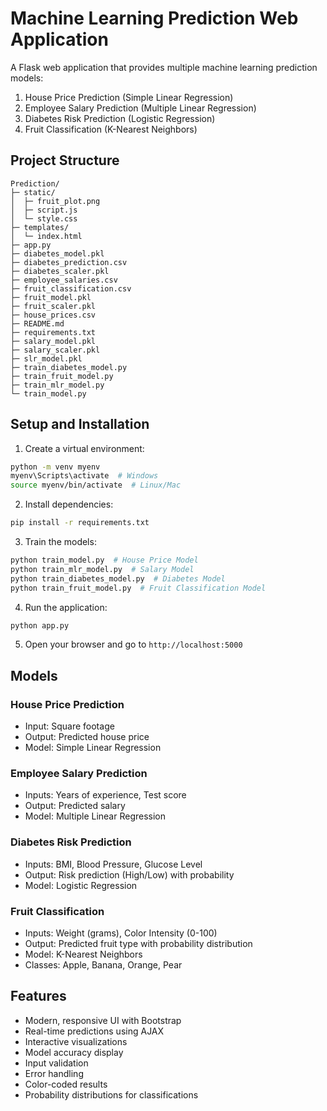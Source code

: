 # Machine Learning Prediction Web Application

A Flask web application that provides multiple machine learning prediction models:
1. House Price Prediction (Simple Linear Regression)
2. Employee Salary Prediction (Multiple Linear Regression)
3. Diabetes Risk Prediction (Logistic Regression)
4. Fruit Classification (K-Nearest Neighbors)

## Project Structure
```
Prediction/
├─ static/
│  ├─ fruit_plot.png
│  ├─ script.js
│  └─ style.css
├─ templates/
│  └─ index.html
├─ app.py
├─ diabetes_model.pkl
├─ diabetes_prediction.csv
├─ diabetes_scaler.pkl
├─ employee_salaries.csv
├─ fruit_classification.csv
├─ fruit_model.pkl
├─ fruit_scaler.pkl
├─ house_prices.csv
├─ README.md
├─ requirements.txt
├─ salary_model.pkl
├─ salary_scaler.pkl
├─ slr_model.pkl
├─ train_diabetes_model.py
├─ train_fruit_model.py
├─ train_mlr_model.py
└─ train_model.py
```

## Setup and Installation

1. Create a virtual environment:
```bash
python -m venv myenv
myenv\Scripts\activate  # Windows
source myenv/bin/activate  # Linux/Mac
```

2. Install dependencies:
```bash
pip install -r requirements.txt
```

3. Train the models:
```bash
python train_model.py  # House Price Model
python train_mlr_model.py  # Salary Model
python train_diabetes_model.py  # Diabetes Model
python train_fruit_model.py  # Fruit Classification Model
```

4. Run the application:
```bash
python app.py
```

5. Open your browser and go to `http://localhost:5000`

## Models

### House Price Prediction
- Input: Square footage
- Output: Predicted house price
- Model: Simple Linear Regression

### Employee Salary Prediction
- Inputs: Years of experience, Test score
- Output: Predicted salary
- Model: Multiple Linear Regression

### Diabetes Risk Prediction
- Inputs: BMI, Blood Pressure, Glucose Level
- Output: Risk prediction (High/Low) with probability
- Model: Logistic Regression

### Fruit Classification
- Inputs: Weight (grams), Color Intensity (0-100)
- Output: Predicted fruit type with probability distribution
- Model: K-Nearest Neighbors
- Classes: Apple, Banana, Orange, Pear

## Features
- Modern, responsive UI with Bootstrap
- Real-time predictions using AJAX
- Interactive visualizations
- Model accuracy display
- Input validation
- Error handling
- Color-coded results
- Probability distributions for classifications 